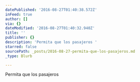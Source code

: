 ```yaml
---
datePublished: '2016-08-27T01:40:38.572Z'
inFeed: true
author: []
via: {}
dateModified: '2016-08-27T01:40:32.940Z'
title: ''
publisher: {}
description: 'Permita que los pasajeros '
starred: false
sourcePath: _posts/2016-08-27-permita-que-los-pasajeros.md
_type: Blurb

---
```

Permita que los pasajeros